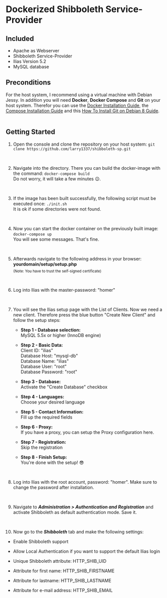 # Dockerized Shibboleth Service-Provider

## Included
- Apache as Webserver 
- Shibboleth Service-Provider
- Ilias Version 5.2
- MySQL database

## Preconditions
For the host system, I recommend using a virtual machine with Debian Jessy. In addition you will need **Docker**, **Docker Compose** and **Git** on your host system. 
Therefor you can use the [Docker Installation Guide](https://docs.docker.com/engine/installation/linux/debian/), the [Compose Installation Guide](https://docs.docker.com/compose/install/) and this [How To Install Git on Debian 8 Guide](https://www.digitalocean.com/community/tutorials/how-to-install-git-on-debian-8).
<br><br>

## Getting Started
1. Open the console and clone the repository on your host system: `git clone https://github.com/larry1337/shibboleth-sp.git`
<br>

2. Navigate into the directory. There you can build the docker-image with the command: `docker-compose build`<br>
Do not worry, it will take a few minutes :wink:.
<br>

3. If the image has been built successfully, the following script must be executed once: `./init.sh`<br>
It is ok if some directories were not found.
<br>

4. Now you can start the docker container on the previously built image: `docker-compose up`<br>
You will see some messages. That's fine. 
<br>

5. Afterwards navigate to the following address in your browser: **yourdomain/setup/setup.php** <br>
<sub>(Note: You have to trust the self-signed certificate)</sub>
<br>

6. Log into Ilias with the master-password: "homer"<br>
<br>

7. You will see the Ilias setup page with the List of Clients. Now we need a new client. Therefore press the blue button "Create New Client" and follow the setup steps:
	- **Step 1 - Database selection:** <br>
	MySQL 5.5x or higher (InnoDB engine)<br>

	- **Step 2 - Basic Data:** <br>
	Client ID: "ilias"<br>
	Database Host: "mysql-db"<br>
	Database Name: "ilias"<br>
	Database User: "root"<br>
	Database Password: "root"<br>

	- **Step 3 - Database:**<br>
	Activate the "Create Database" checkbox<br>

	- **Step 4 - Languages:**<br>
	Choose your desired language<br>

	- **Step 5 - Contact Information:**<br>
	Fill up the required fields<br>

	- **Step 6 - Proxy:**<br>
	If you have a proxy, you can setup the Proxy configuration here.<br>

	- **Step 7 - Registration:**<br>
 	Skip the registration<br>

	- **Step 8 - Finish Setup:**<br> 
	You're done with the setup! :sunglasses:<br>
<br>

8. Log into Ilias with the root account, password: "homer". Make sure to change the password after installation.
<br>

9. Navigate to **_Administration > Authentication and Registration_** and activate Shibboleth as default authentication mode. Save it.
<br>

10. Now go to the **_Shibboleth_** tab and make the following settings:

- Enable Shibboleth support<br>
	
- Allow Local Authentication if you want to support the default Ilias login<br>
	
- Unique Shibboleth attribute: HTTP_SHIB_UID<br>
	
- Attribute for first name: HTTP_SHIB_FIRSTNAME<br>
	
- Attribute for lastname: HTTP_SHIB_LASTNAME<br>
	
- Attribute for e-mail address: HTTP_SHIB_EMAIL<br>

